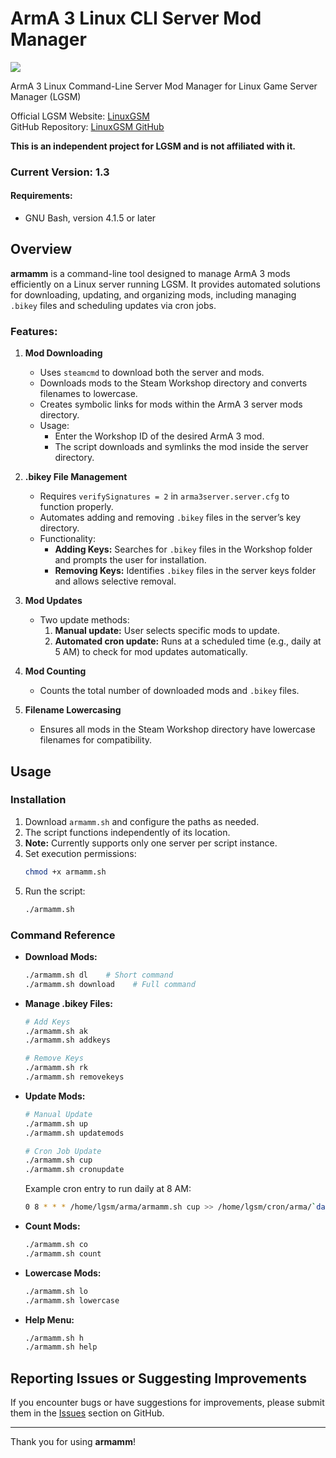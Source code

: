 # ArmA 3 Linux CLI Server Mod Manager

![](https://edge-prodberiffagroup.b-cdn.net/web/68747470733a2f2f656467652d70726f646265726966666167726f75702e622d63646e2e6e65742f7765622f6461797a7365727665726d616e61676572686561646c696e65676966736d616c6c2d7265766973656479656c6c6f772e676966.gif)

ArmA 3 Linux Command-Line Server Mod Manager for Linux Game Server Manager (LGSM)  

Official LGSM Website: [LinuxGSM](https://linuxgsm.com/)  
GitHub Repository: [LinuxGSM GitHub](https://github.com/GameServerManagers/LinuxGSM)

**This is an independent project for LGSM and is not affiliated with it.**

### Current Version: 1.3

#### Requirements:
- GNU Bash, version 4.1.5 or later

## Overview

**armamm** is a command-line tool designed to manage ArmA 3 mods efficiently on a Linux server running LGSM. It provides automated solutions for downloading, updating, and organizing mods, including managing `.bikey` files and scheduling updates via cron jobs.

### Features:

1. **Mod Downloading**  
   - Uses `steamcmd` to download both the server and mods.
   - Downloads mods to the Steam Workshop directory and converts filenames to lowercase.
   - Creates symbolic links for mods within the ArmA 3 server mods directory.
   - Usage:
     - Enter the Workshop ID of the desired ArmA 3 mod.
     - The script downloads and symlinks the mod inside the server directory.

2. **.bikey File Management**  
   - Requires `verifySignatures = 2` in `arma3server.server.cfg` to function properly.
   - Automates adding and removing `.bikey` files in the server’s key directory.
   - Functionality:
     - **Adding Keys:** Searches for `.bikey` files in the Workshop folder and prompts the user for installation.
     - **Removing Keys:** Identifies `.bikey` files in the server keys folder and allows selective removal.

3. **Mod Updates**  
   - Two update methods:
     1. **Manual update:** User selects specific mods to update.
     2. **Automated cron update:** Runs at a scheduled time (e.g., daily at 5 AM) to check for mod updates automatically.

4. **Mod Counting**  
   - Counts the total number of downloaded mods and `.bikey` files.

5. **Filename Lowercasing**  
   - Ensures all mods in the Steam Workshop directory have lowercase filenames for compatibility.

## Usage

### Installation

1. Download `armamm.sh` and configure the paths as needed.
2. The script functions independently of its location.
3. **Note:** Currently supports only one server per script instance.
4. Set execution permissions:
   ```bash
   chmod +x armamm.sh
   ```
5. Run the script:
   ```bash
   ./armamm.sh
   ```

### Command Reference

- **Download Mods:**
  ```bash
  ./armamm.sh dl    # Short command
  ./armamm.sh download    # Full command
  ```

- **Manage .bikey Files:**
  ```bash
  # Add Keys
  ./armamm.sh ak
  ./armamm.sh addkeys

  # Remove Keys
  ./armamm.sh rk
  ./armamm.sh removekeys
  ```

- **Update Mods:**
  ```bash
  # Manual Update
  ./armamm.sh up
  ./armamm.sh updatemods

  # Cron Job Update
  ./armamm.sh cup
  ./armamm.sh cronupdate
  ```
  Example cron entry to run daily at 8 AM:
  ```bash
  0 8 * * * /home/lgsm/arma/armamm.sh cup >> /home/lgsm/cron/arma/`date +\%y\%m\%d`_armamm.sh_cronupdate.log
  ```

- **Count Mods:**
  ```bash
  ./armamm.sh co
  ./armamm.sh count
  ```

- **Lowercase Mods:**
  ```bash
  ./armamm.sh lo
  ./armamm.sh lowercase
  ```

- **Help Menu:**
  ```bash
  ./armamm.sh h
  ./armamm.sh help
  ```

## Reporting Issues or Suggesting Improvements

If you encounter bugs or have suggestions for improvements, please submit them in the [Issues](https://github.com/Deadalus3010/armamm/issues) section on GitHub.

---

Thank you for using **armamm**!

